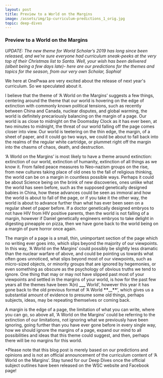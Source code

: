 ```yaml
---
layout: post
title: Preview to a World on the Margins
image: /assets/img/1p-curriculum-predictions_1_orig.jpg
topic: deep-dives
---
```


### Preview to a World on the Margins

_UPDATE: The new theme for World Scholar’s 2019 has long since been released,
and we’re sure everyone had curriculum sneak-peeks at the very top of their
Christmas list to Santa. Well, your wish has been delivered (albeit being a few
days late)- here are our predictions for the themes and topics for the season,
from our very own Scholar, Sophia!_

We here at OnePwaa are very excited about the release of next year's curriculum.
So we speculated about it.

I believe that the theme of ‘A World on the Margins’ suggests a few things,
centering around the theme that our world is hovering on the edge of extinction
with commonly known political tensions, such as recently between China and
Canada, nuclear disputes, and global warming, the world is definitely
precariously balancing on the margin of a page. Our world is as close to
midnight on the Doomsday Clock as it has ever been, at two minutes to midnight,
the threat of our world falling off the page comes closer into view. Our world
is teetering on the thin edge, the margin, of a sheet of paper, and it could go
two ways, we could be about to fall back into the realms of the regular white
cartridge, or plummet right off the margin into the chasms of chaos, death, and
destruction.

‘A World on the Margins’ is most likely to have a theme around extinction:
extinction of our world, extinction of humanity, extinction of all things as we
know it. From failed peace measures to Neo-nazism groups on the rise, from new
cultures taking place of old ones to the fall of religious thinking, the world
can be on a margin in countless possible ways. Perhaps it could be about Science
being on the brink of new discoveries, ones unlike what the world has seen
before, such as the supposed genetically designed babies in China, how these
advances could be seen as immoral and how the world is about to fall of the
page, or if you take it the other way, the world is about to advance further
than what has ever been seen on a regular sheet of paper before. If a doctor
genetically designed embryos to not have HIV from HIV positive parents, then the
world is not falling of a margin, however if Daniel genetically engineers
embryos to take delight in digesting pineapple on pizza, then we have gone back
to the world being on a margin of pure horror once again.

The margin of a page is a small, thin, unimportant section of the page which no
writing ever goes into, which slips beyond the majority of our viewpoints. In
this way, ‘A World on the Margins’ could possibly be slightly less dramatic than
the nuclear warfare of above, and could be pointing us towards what often goes
unnoticed, what slips beyond most of our viewpoints, such as micro-sized
objects, or minority groups that are ignored by hegemonies, or even something as
obscure as the psychology of obvious truths we tend to ignore. One thing that
may or may not have slipped past most of your viewpoints and settled in the
margins of your world, is how for the past few years all the themes have been
‘A(n) **\_\_\_** World’, however this year it has gone back to the old previous
format of ‘A World **\*\***\_\_**\*\***’, which gives us a substantial amount of
evidence to presume some old things, perhaps subjects, ideas, may be repeating
themselves or coming back.

A margin is the edge of a page, the limitation of what you can write, where you
can go, so above all, ‘A World on the Margins’ could be referring to the
extinction of our limitations, not ignoring what we previously have been
ignoring, going further than you have ever gone before in every single way, how
we should ignore the margins of a page, expand our mind to all possibilities and
ideas that this theme could suggest, and then, perhaps there will be no margins
for this world.

\*Please note that this blog post is merely based on our predictions and
opinions and is not an official announcement of the curriculum content of ‘A
World on the Margins’. Stay tuned for our Deep Dives once the official subject
outlines have been released on the WSC website and Facebook page!

<br>

